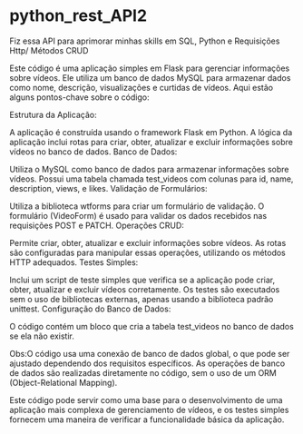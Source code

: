# python_rest_API2
Fiz essa API para aprimorar minhas skills em SQL, Python e Requisições Http/ Métodos CRUD

Este código é uma aplicação simples em Flask para gerenciar informações sobre vídeos. Ele utiliza um banco de dados MySQL para armazenar dados como nome, descrição, visualizações e curtidas de vídeos. Aqui estão alguns pontos-chave sobre o código:

Estrutura da Aplicação:

A aplicação é construída usando o framework Flask em Python.
A lógica da aplicação inclui rotas para criar, obter, atualizar e excluir informações sobre vídeos no banco de dados.
Banco de Dados:

Utiliza o MySQL como banco de dados para armazenar informações sobre vídeos.
Possui uma tabela chamada test_videos com colunas para id, name, description, views, e likes.
Validação de Formulários:

Utiliza a biblioteca wtforms para criar um formulário de validação.
O formulário (VideoForm) é usado para validar os dados recebidos nas requisições POST e PATCH.
Operações CRUD:

Permite criar, obter, atualizar e excluir informações sobre vídeos.
As rotas são configuradas para manipular essas operações, utilizando os métodos HTTP adequados.
Testes Simples:

Inclui um script de teste simples que verifica se a aplicação pode criar, obter, atualizar e excluir vídeos corretamente.
Os testes são executados sem o uso de bibliotecas externas, apenas usando a biblioteca padrão unittest.
Configuração do Banco de Dados:

O código contém um bloco que cria a tabela test_videos no banco de dados se ela não existir.

Obs:O código usa uma conexão de banco de dados global, o que pode ser ajustado dependendo dos requisitos específicos. As operações de banco de dados são realizadas diretamente no código, sem o uso de um ORM (Object-Relational Mapping).


Este código pode servir como uma base para o desenvolvimento de uma aplicação mais complexa de gerenciamento de vídeos, e os testes simples fornecem uma maneira de verificar a funcionalidade básica da aplicação.
